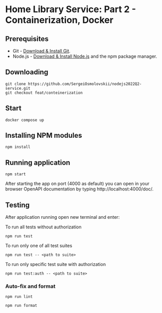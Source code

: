 # Home Library Service: Part 2 - Containerization, Docker

## Prerequisites

- Git - [Download & Install Git](https://git-scm.com/downloads).
- Node.js - [Download & Install Node.js](https://nodejs.org/en/download/) and the npm package manager.

## Downloading

```
git clone https://github.com/SergeiOsmolovskii/nodejs2022Q2-service.git
git checkout feat/conteinerization
```

## Start
```
docker compose up
```

## Installing NPM modules

```
npm install
```

## Running application

```
npm start
```

After starting the app on port (4000 as default) you can open in your browser OpenAPI documentation by typing http://localhost:4000/doc/.

## Testing

After application running open new terminal and enter:

To run all tests without authorization

```
npm run test
```

To run only one of all test suites

```
npm run test -- <path to suite>
```

To run only specific test suite with authorization

```
npm run test:auth -- <path to suite>
```

### Auto-fix and format

```
npm run lint
```

```
npm run format
```
